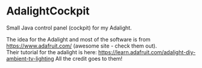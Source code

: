 # AdalightCockpit

Small Java control panel (cockpit) for my Adalight.

The idea for the Adalight and most of the software is from https://www.adafruit.com/ (awesome site - check them out).  
Their tutorial for the adalight is here: https://learn.adafruit.com/adalight-diy-ambient-tv-lighting
All the credit goes to them!
